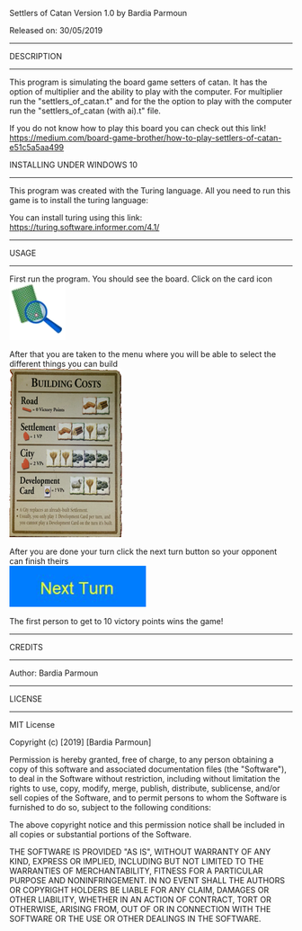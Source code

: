 Settlers of Catan Version 1.0 by Bardia Parmoun

Released on: 30/05/2019

______________________________________________________________________________________

DESCRIPTION
______________________________________________________________________________________
This program is simulating the board game setters of catan. It has the option of 
multiplier and the ability to play with the computer. For multiplier run the 
"settlers_of_catan.t" and for the the option to play with the computer run the 
"settlers_of_catan (with ai).t" file. 

If you do not know how to play this board you can check out this link!
https://medium.com/board-game-brother/how-to-play-settlers-of-catan-e51c5a5aa499

INSTALLING UNDER WINDOWS 10
______________________________________________________________________________________
This program was created with the Turing language. All you need to run this game is 
to install the turing language:

You can install turing using this link:
https://turing.software.informer.com/4.1/
______________________________________________________________________________________
 
USAGE
______________________________________________________________________________________
First run the program. You should see the board. Click on the card icon \
![Image](images/magnifier.bmp)

After that you are taken to the menu where you will be able to select the different 
things you can build\
![Image](images/building_costs.bmp)

After you are done your turn click the next turn button so your opponent can 
finish theirs \
![Image](images/next_turn.JPG)

The first person to get to 10 victory points wins the game!
______________________________________________________________________________________

CREDITS
______________________________________________________________________________________
Author: Bardia Parmoun

______________________________________________________________________________________

LICENSE
______________________________________________________________________________________
MIT License

Copyright (c) [2019] [Bardia Parmoun]

Permission is hereby granted, free of charge, to any person obtaining a copy
of this software and associated documentation files (the "Software"), to deal
in the Software without restriction, including without limitation the rights
to use, copy, modify, merge, publish, distribute, sublicense, and/or sell
copies of the Software, and to permit persons to whom the Software is
furnished to do so, subject to the following conditions:

The above copyright notice and this permission notice shall be included in all
copies or substantial portions of the Software.

THE SOFTWARE IS PROVIDED "AS IS", WITHOUT WARRANTY OF ANY KIND, EXPRESS OR
IMPLIED, INCLUDING BUT NOT LIMITED TO THE WARRANTIES OF MERCHANTABILITY,
FITNESS FOR A PARTICULAR PURPOSE AND NONINFRINGEMENT. IN NO EVENT SHALL THE
AUTHORS OR COPYRIGHT HOLDERS BE LIABLE FOR ANY CLAIM, DAMAGES OR OTHER
LIABILITY, WHETHER IN AN ACTION OF CONTRACT, TORT OR OTHERWISE, ARISING FROM,
OUT OF OR IN CONNECTION WITH THE SOFTWARE OR THE USE OR OTHER DEALINGS IN THE
SOFTWARE.